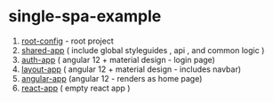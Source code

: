 # single-spa-example

1. [root-config](https://github.com/maximcoding/single-spa-root-config) - root project
3. [shared-app](https://github.com/maximcoding/single-spa-shared-app) ( include global styleguides , api , and common logic )
4. [auth-app](https://github.com/maximcoding/single-spa-auth-app) ( angular 12 + material design - login page)
5. [layout-app](https://github.com/maximcoding/single-spa-auth-app) ( angular 12 + material design - includes navbar)
6. [angular-app](https://github.com/maximcoding/single-spa-angular-app) (angular 12 - renders as home page)
7. [react-app](https://github.com/maximcoding/single-spa-react-app) ( empty react app )
